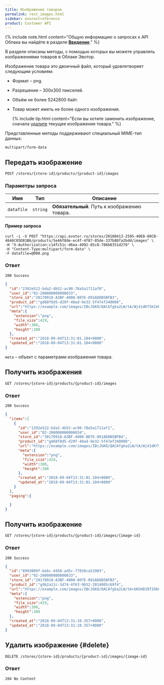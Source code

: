 ```yaml
---
title: Изображения товаров
permalink: rest_images.html
sidebar: evorestreference
product: Customer API
---
```


{% include note.html content="Общую информацию о запросах к API Облака вы найдёте в разделе [**Введение**](./rest_overview.html)." %}

В разделе описаны методы, с помощью которых вы можете управлять изображениями товаров в Облаке Эвотор.

Изображение товара это двоичный файл, который удовлетворяет следующим условиям:

* Формат – png.
* Разрешение – 300х300 пикселей.
* Объём не более 5242800 байт.
* Товар может иметь не более одного изображения.

   {% include tip.html content="Если вы хотите заменить изображение, сначала [удалите](#delete) текущее изображение товара." %}

Представленные методы поддерживают специальный MIME-тип данных:

```
multipart/form-data
```

<!-- [Подробнее о MIME-типах наших API](./rest_mime_types.html). -->

## Передать изображение

    POST /stores/{store-id}/products/{product-id}/images

### Параметры запроса

Имя  | Тип  | Описание
-----|------|--------------
`datafile`| `string` | **Обязательный**. Путь к изображению товара.

#### Пример запроса

```shell
curl -i -X POST "https://api.evotor.ru/stores/20180413-2595-40E8-80CB-4646C05D81B6/products/5e46f8de-ec4f-4f87-85de-337b88fa2bdd/images" \
-H "X-Authorization:c14fc51c-d6ea-4992-85c0-786b8351d270" \
-H "Content-Type:multipart/form-data" \
-F datafile=@000.png  
```

### Ответ

```
200 Success
```

```json
{
  "id":"2392e522-bda2-4b52-ac98-78a5a1711af0",
  "user_id":"02-200000000000033",
  "store_id":"20170918-A3BF-4000-807E-091AD8B5BFB3",
  "product_id":"gd68f8d5-d29f-48ad-9e32-5f47ef340008",
  "url":"https://example.com/images/IBcJGKO/QACAfgka2LW/tA/Wj41dKfSK2eMl9H7zQACAE5LlIr2iS1KsmHiloXEa8A",
  "meta":{
    "extension":"png",
    "file_size":429,
    "width":300,
    "height":300
  },
  "created_at":"2018-09-04T13:31:01.104+0000",
  "updated_at":"2018-09-04T13:31:01.104+0000"
}
```

`meta` – объект с параметрами изображения товара.

## Получить изображения

    GET /stores/{store-id}/products/{product-id}/images

### Ответ

```
200 Success
```

```json
{
  "items":[
    {
      "id":"1392e522-bda2-4b52-ac98-78a5a1711af1",
      "user_id":"02-200000000000034",
      "store_id":"30170918-A3BF-4000-807E-091AD8B5BFB4",
      "product_id":"gd68f8d5-d29f-48ad-9e32-5f47ef340008",
      "url":"https://example.com/images/IBcJGKO/QACAfgka2LW/tA/Wj41dKfSK2eMl9H7zQACAE5LlIr2iS1KsmHiloXEa8A",
      "meta":{
        "extension":"png",
        "file_size":429,
        "width":300,
        "height":300
      },
      "created_at":"2018-09-04T13:31:01.104+0000",
      "updated_at":"2018-09-04T13:31:01.104+0000"
    }
  ],
  "paging":{

  }
}
```

## Получить изображение

    GET /stores/{store-id}/products/{product-id}/images/{image-id}

### Ответ

```
200 Success
```
```json
{
  "id":"8993009f-bebc-4458-ad5c-77838ca51903",
  "user_id":"02-200000000000033",
  "store_id":"20170918-A3BF-4000-807E-091AD8B5BFB3",
  "product_id":"g9b2a11c-3d74-4f63-9b52-2814005c69f4",
  "url":"https://example.com/images/IBcJGKO/QACAfgka2LW/tA+bKhHD10T2ObUigUAFxp9AiZMAn768RFitXHeDjKUZAg",
  "meta":{
    "extension":"png",
    "file_size":429,
    "width":300,
    "height":300
  },
  "created_at":"2018-09-04T13:31:10.357+0000",
  "updated_at":"2018-09-04T13:31:10.357+0000"
}
```

## Удалить изображение {#delete}

    DELETE /stores/{store-id}/products/{product-id}/images/{image-id}

### Ответ

```
204 No Content
```
